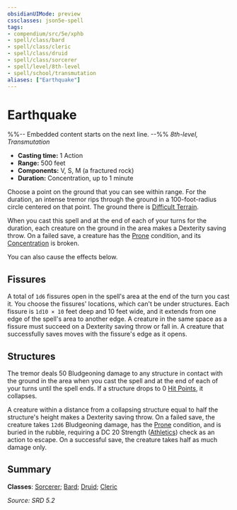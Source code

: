 ```yaml
---
obsidianUIMode: preview
cssclasses: json5e-spell
tags:
- compendium/src/5e/xphb
- spell/class/bard
- spell/class/cleric
- spell/class/druid
- spell/class/sorcerer
- spell/level/8th-level
- spell/school/transmutation
aliases: ["Earthquake"]
---
```

# Earthquake
%%-- Embedded content starts on the next line. --%%
*8th-level, Transmutation*  

- **Casting time:** 1 Action
- **Range:** 500 feet
- **Components:** V, S, M (a fractured rock)
- **Duration:** Concentration, up to 1 minute

Choose a point on the ground that you can see within range. For the duration, an intense tremor rips through the ground in a 100-foot-radius circle centered on that point. The ground there is [Difficult Terrain](difficult-terrain-xphb.md).

When you cast this spell and at the end of each of your turns for the duration, each creature on the ground in the area makes a Dexterity saving throw. On a failed save, a creature has the [Prone](conditions.md#Prone) condition, and its [Concentration](conditions.md#Concentration) is broken.

You can also cause the effects below.

## Fissures

A total of `1d6` fissures open in the spell's area at the end of the turn you cast it. You choose the fissures' locations, which can't be under structures. Each fissure is `1d10 × 10` feet deep and 10 feet wide, and it extends from one edge of the spell's area to another edge. A creature in the same space as a fissure must succeed on a Dexterity saving throw or fall in. A creature that successfully saves moves with the fissure's edge as it opens.

## Structures

The tremor deals 50 Bludgeoning damage to any structure in contact with the ground in the area when you cast the spell and at the end of each of your turns until the spell ends. If a structure drops to 0 [Hit Points](hit-points-xphb.md), it collapses.

A creature within a distance from a collapsing structure equal to half the structure's height makes a Dexterity saving throw. On a failed save, the creature takes `12d6` Bludgeoning damage, has the [Prone](conditions.md#Prone) condition, and is buried in the rubble, requiring a DC 20 Strength ([Athletics](skills.md#Athletics)) check as an action to escape. On a successful save, the creature takes half as much damage only.

## Summary

**Classes**: [Sorcerer](list-spells-classes-sorcerer.md); [Bard](list-spells-classes-bard.md); [Druid](list-spells-classes-druid.md); [Cleric](list-spells-classes-cleric.md)

*Source: SRD 5.2*